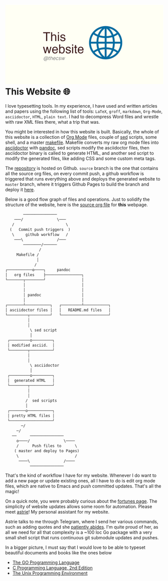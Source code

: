 ![preview](./preview.png)
This Website 🌐
==============

I love typesetting tools. In my experience, I have used and written
articles and papers using the following list of tools: `LaTeX`, `groff`,
`markdown`, `Org-Mode`, `asciidoctor`, `HTML`, `plain text`. I had to
decompress Word files and wrestle with raw XML files there, what a trip
that was.

You might be interested in how this website is built. Basically, the
whole of this website is a collection of [Org Mode](https://orgmode.org)
files, couple of [sed](https://en.wikipedia.org/wiki/Sed) scripts, some
shell, and a master
[makefile](https://en.wikipedia.org/wiki/Make_(software)). Makefile
converts my raw org mode files into
[asciidoctor](https://asciidoctor.org) with
[pandoc](https://pandoc.org), sed scripts modify the asciidoctor files,
then asciidoctor binary is called to generate HTML, and another sed
script to modify the generated files, like adding CSS and some custom
meta tags.

The [repository](https://github.com/thecsw/thecsw.github.io) is hosted
on Github. `source` branch is the one that contains all the source org
files, on every commit push, a github workflow is triggered that runs
everything above and deploys the generated website to `master` branch,
where it triggers Github Pages to build the branch and deploy it
[here](https://sandyuraz.com).

Below is a good flow graph of files and operations. Just to solidify the
structure of the website, here is the [source org
file](https://github.com/thecsw/thecsw.github.io/blob/source/web/index.org)
for **this** webpage.

            ───────────────
        ───/               \───
       /                       \
      (   Commit push triggers  )
       \     github workflow   /
        ───\               /───
            ────────/──────
                   /
         Makefile /
                  │
                 /
    ┌───────────o────┐     pandoc
    │   org files    ├────────────────┐
    └───────┬────────┘                │
            │                         │
            │                         │
            │ pandoc                  │
            │                         │
    ┌───────┴───────────┐   ┌─────────┴───────────┐
    │ asciidoctor files │   │   README.md files   │
    └─────────┬─────────┘   └─────────────────────┘
              │
              │
               \ sed script
               │
     ┌─────────o─────────┐
     │ modified asciid.  │
     └────────┬──────────┘
              │
              │
               \ asciidoctor
               │
     ┌─────────o─────────┐
     │  generated HTML   │
     └────────┬──────────┘
              │
              │
             /  sed scripts
             │
     ┌───────o───────────┐
     │ pretty HTML files │
     └───────────────────┘
           ─/
         ─/
       ──      ───────────────
         o────/               \────
         /      Push files to      \
        ( master and deploy to Pages)
         \                         /
          ────\               /────
               ───────────────

That\'s the kind of workflow I have for my website. Whenever I do want
to add a new page or update existing ones, all I have to do is edit org
mode files, which are native to Emacs and push committed updates.
That\'s all the magic!

On a quick note, you were probably curious about the [fortunes
page](https://sandyuraz.com/fortunes). The simplicity of website updates
allows some room for automation. Please meet
[astrie](https://git.sr.ht/~thecsw/astrie)! My personal assistant for my
website.

Astrie talks to me through Telegram, where I send her various commands,
such as adding quotes and she [patiently
abides](https://github.com/thecsw/thecsw.github.io/commit/4f39fb7479112e1d116475dad8ed7415c5ba10e6).
I\'m quite proud of her, as all we need for all that complexity is a
\~100 loc Go package with a very small shell script that runs continuous
git submodule updates and pushes.

In a bigger picture, I must say that I would love to be able to typeset
beautiful documents and books like the ones below

-   [The GO Programming Language](https://www.gopl.io/)
-   [C Programming Language, 2nd
    Edition](https://en.wikipedia.org/wiki/The_C_Programming_Language)
-   [The Unix Programming
    Environment](https://en.wikipedia.org/wiki/The_Unix_Programming_Environment)
